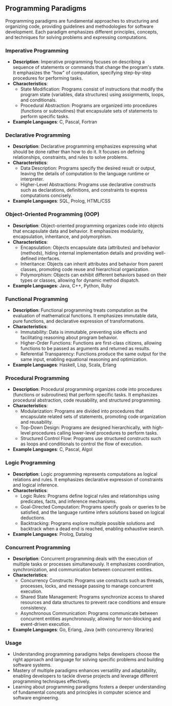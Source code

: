 ## Programming Paradigms

Programming paradigms are fundamental approaches to structuring and organizing code, providing guidelines and methodologies for software development. Each paradigm emphasizes different principles, concepts, and techniques for solving problems and expressing computations.

### Imperative Programming

- **Description**: Imperative programming focuses on describing a sequence of statements or commands that change the program's state. It emphasizes the "how" of computation, specifying step-by-step procedures for performing tasks.
- **Characteristics**:
  - State Modification: Programs consist of instructions that modify the program state (variables, data structures) using assignments, loops, and conditionals.
  - Procedural Abstraction: Programs are organized into procedures (functions or subroutines) that encapsulate sets of statements to perform specific tasks.
- **Example Languages**: C, Pascal, Fortran

### Declarative Programming

- **Description**: Declarative programming emphasizes expressing what should be done rather than how to do it. It focuses on defining relationships, constraints, and rules to solve problems.
- **Characteristics**:
  - Data Description: Programs specify the desired result or output, leaving the details of computation to the language runtime or interpreter.
  - Higher-Level Abstractions: Programs use declarative constructs such as declarations, definitions, and constraints to express computations concisely.
- **Example Languages**: SQL, Prolog, HTML/CSS

### Object-Oriented Programming (OOP)

- **Description**: Object-oriented programming organizes code into objects that encapsulate data and behavior. It emphasizes modularity, encapsulation, inheritance, and polymorphism.
- **Characteristics**:
  - Encapsulation: Objects encapsulate data (attributes) and behavior (methods), hiding internal implementation details and providing well-defined interfaces.
  - Inheritance: Objects can inherit attributes and behavior from parent classes, promoting code reuse and hierarchical organization.
  - Polymorphism: Objects can exhibit different behaviors based on their types or classes, allowing for dynamic method dispatch.
- **Example Languages**: Java, C++, Python, Ruby

### Functional Programming

- **Description**: Functional programming treats computation as the evaluation of mathematical functions. It emphasizes immutable data, pure functions, and declarative expression of transformations.
- **Characteristics**:
  - Immutability: Data is immutable, preventing side effects and facilitating reasoning about program behavior.
  - Higher-Order Functions: Functions are first-class citizens, allowing functions to be passed as arguments and returned as results.
  - Referential Transparency: Functions produce the same output for the same input, enabling equational reasoning and optimization.
- **Example Languages**: Haskell, Lisp, Scala, Erlang

### Procedural Programming

- **Description**: Procedural programming organizes code into procedures (functions or subroutines) that perform specific tasks. It emphasizes procedural abstraction, code reusability, and structured programming.
- **Characteristics**:
  - Modularization: Programs are divided into procedures that encapsulate related sets of statements, promoting code organization and reusability.
  - Top-Down Design: Programs are designed hierarchically, with high-level procedures calling lower-level procedures to perform tasks.
  - Structured Control Flow: Programs use structured constructs such as loops and conditionals to control the flow of execution.
- **Example Languages**: C, Pascal, Algol

### Logic Programming

- **Description**: Logic programming represents computations as logical relations and rules. It emphasizes declarative expression of constraints and logical inference.
- **Characteristics**:
  - Logic Rules: Programs define logical rules and relationships using predicates, facts, and inference mechanisms.
  - Goal-Directed Computation: Programs specify goals or queries to be satisfied, and the language runtime infers solutions based on logical deductions.
  - Backtracking: Programs explore multiple possible solutions and backtrack when a dead end is reached, enabling exhaustive search.
- **Example Languages**: Prolog, Datalog

### Concurrent Programming

- **Description**: Concurrent programming deals with the execution of multiple tasks or processes simultaneously. It emphasizes coordination, synchronization, and communication between concurrent entities.
- **Characteristics**:
  - Concurrency Constructs: Programs use constructs such as threads, processes, locks, and message passing to manage concurrent execution.
  - Shared State Management: Programs synchronize access to shared resources and data structures to prevent race conditions and ensure consistency.
  - Asynchronous Communication: Programs communicate between concurrent entities asynchronously, allowing for non-blocking and event-driven execution.
- **Example Languages**: Go, Erlang, Java (with concurrency libraries)

### Usage

- Understanding programming paradigms helps developers choose the right approach and language for solving specific problems and building software systems.
- Mastery of multiple paradigms enhances versatility and adaptability, enabling developers to tackle diverse projects and leverage different programming techniques effectively.
- Learning about programming paradigms fosters a deeper understanding of fundamental concepts and principles in computer science and software engineering.
